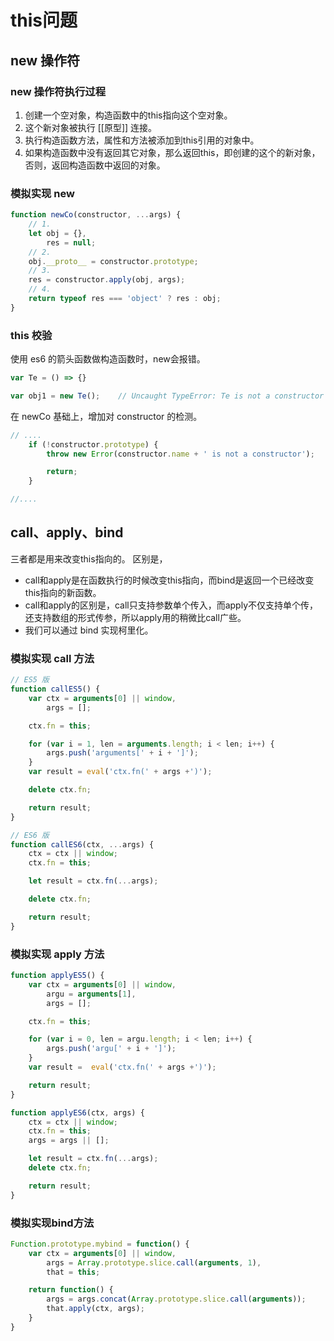 # this问题

## new 操作符

### new 操作符执行过程
1. 创建一个空对象，构造函数中的this指向这个空对象。
2. 这个新对象被执行 [[原型]] 连接。
3. 执行构造函数方法，属性和方法被添加到this引用的对象中。
4. 如果构造函数中没有返回其它对象，那么返回this，即创建的这个的新对象，否则，返回构造函数中返回的对象。

### 模拟实现 new
```js
function newCo(constructor, ...args) {
    // 1.
    let obj = {},
        res = null;
    // 2.
    obj.__proto__ = constructor.prototype;
    // 3.
    res = constructor.apply(obj, args);
    // 4.
    return typeof res === 'object' ? res : obj;
}
```

### this 校验
使用 es6 的箭头函数做构造函数时，new会报错。
```js
var Te = () => {}

var obj1 = new Te();    // Uncaught TypeError: Te is not a constructor
```

在 newCo 基础上，增加对 constructor 的检测。
```js
// ....
    if (!constructor.prototype) {
        throw new Error(constructor.name + ' is not a constructor');

        return;
    }

//....
```

## call、apply、bind 

三者都是用来改变this指向的。
区别是，
+ call和apply是在函数执行的时候改变this指向，而bind是返回一个已经改变this指向的新函数。
+ call和apply的区别是，call只支持参数单个传入，而apply不仅支持单个传，还支持数组的形式传参，所以apply用的稍微比call广些。
+ 我们可以通过 bind 实现柯里化。

### 模拟实现 call 方法
```js
// ES5 版
function callES5() {
    var ctx = arguments[0] || window,
        args = [];

    ctx.fn = this;

    for (var i = 1, len = arguments.length; i < len; i++) {
        args.push('arguments[' + i + ']');
    }
    var result = eval('ctx.fn(' + args +')');

    delete ctx.fn;

    return result;
}

// ES6 版
function callES6(ctx, ...args) {
    ctx = ctx || window;
    ctx.fn = this;

    let result = ctx.fn(...args);

    delete ctx.fn;

    return result;
}

```

### 模拟实现 apply 方法

```js
function applyES5() {
    var ctx = arguments[0] || window,
        argu = arguments[1],
        args = [];

    ctx.fn = this;

    for (var i = 0, len = argu.length; i < len; i++) {
        args.push('argu[' + i + ']');
    }
    var result =  eval('ctx.fn(' + args +')');

    return result;
}

function applyES6(ctx, args) {
    ctx = ctx || window;
    ctx.fn = this;
    args = args || [];

    let result = ctx.fn(...args);
    delete ctx.fn;

    return result;
}
```

### 模拟实现bind方法

``` js
Function.prototype.mybind = function() {
    var ctx = arguments[0] || window,
        args = Array.prototype.slice.call(arguments, 1),
        that = this;

    return function() {
        args = args.concat(Array.prototype.slice.call(arguments));
        that.apply(ctx, args);
    }
}
```